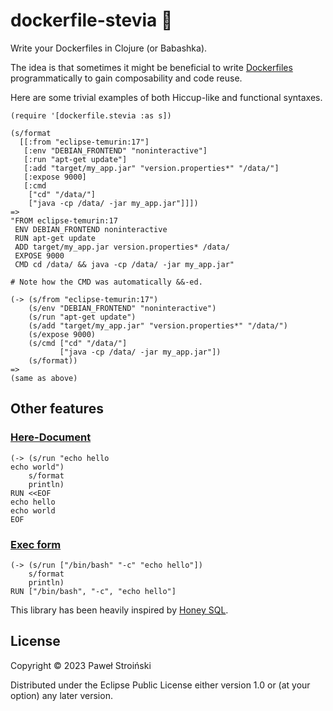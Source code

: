 # dockerfile-stevia 🍃

Write your Dockerfiles in Clojure (or Babashka).

The idea is that sometimes it might be beneficial to write [Dockerfiles](https://docs.docker.com/engine/reference/builder/) programmatically to gain composability and code reuse.

Here are some trivial examples of both Hiccup-like and functional syntaxes.

    (require '[dockerfile.stevia :as s])

    (s/format
      [[:from "eclipse-temurin:17"]
       [:env "DEBIAN_FRONTEND" "noninteractive"]
       [:run "apt-get update"]
       [:add "target/my_app.jar" "version.properties*" "/data/"]
       [:expose 9000]
       [:cmd
        ["cd" "/data/"]
        ["java -cp /data/ -jar my_app.jar"]]])
    =>
    "FROM eclipse-temurin:17
     ENV DEBIAN_FRONTEND noninteractive
     RUN apt-get update
     ADD target/my_app.jar version.properties* /data/
     EXPOSE 9000
     CMD cd /data/ && java -cp /data/ -jar my_app.jar"
    
    # Note how the CMD was automatically &&-ed. 
    
    (-> (s/from "eclipse-temurin:17")
        (s/env "DEBIAN_FRONTEND" "noninteractive")
        (s/run "apt-get update")
        (s/add "target/my_app.jar" "version.properties*" "/data/")
        (s/expose 9000)
        (s/cmd ["cd" "/data/"]
               ["java -cp /data/ -jar my_app.jar"])
        (s/format))
    =>
    (same as above)

## Other features

### [Here-Document](https://docs.docker.com/engine/reference/builder/#here-documents)

    (-> (s/run "echo hello
    echo world")
        s/format
        println)
    RUN <<EOF
    echo hello
    echo world
    EOF

### [Exec form](https://docs.docker.com/engine/reference/builder/#exec-form-entrypoint-example)

    (-> (s/run ["/bin/bash" "-c" "echo hello"])
        s/format
        println)
    RUN ["/bin/bash", "-c", "echo hello"]

This library has been heavily inspired by [Honey SQL](https://github.com/seancorfield/honeysql).

## License

Copyright © 2023 Paweł Stroiński

Distributed under the Eclipse Public License either version 1.0 or (at
your option) any later version.
